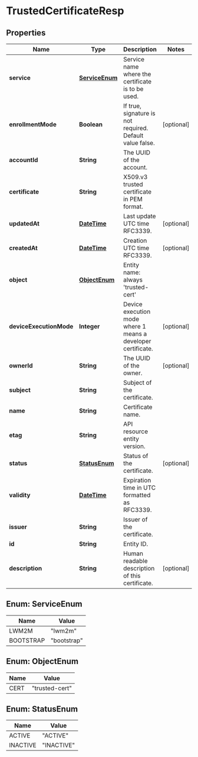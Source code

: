 
# TrustedCertificateResp

## Properties
Name | Type | Description | Notes
------------ | ------------- | ------------- | -------------
**service** | [**ServiceEnum**](#ServiceEnum) | Service name where the certificate is to be used. | 
**enrollmentMode** | **Boolean** | If true, signature is not required. Default value false. |  [optional]
**accountId** | **String** | The UUID of the account. | 
**certificate** | **String** | X509.v3 trusted certificate in PEM format. | 
**updatedAt** | [**DateTime**](DateTime.md) | Last update UTC time RFC3339. |  [optional]
**createdAt** | [**DateTime**](DateTime.md) | Creation UTC time RFC3339. |  [optional]
**object** | [**ObjectEnum**](#ObjectEnum) | Entity name: always &#39;trusted-cert&#39; | 
**deviceExecutionMode** | **Integer** | Device execution mode where 1 means a developer certificate. |  [optional]
**ownerId** | **String** | The UUID of the owner. |  [optional]
**subject** | **String** | Subject of the certificate. | 
**name** | **String** | Certificate name. | 
**etag** | **String** | API resource entity version. | 
**status** | [**StatusEnum**](#StatusEnum) | Status of the certificate. |  [optional]
**validity** | [**DateTime**](DateTime.md) | Expiration time in UTC formatted as RFC3339. | 
**issuer** | **String** | Issuer of the certificate. | 
**id** | **String** | Entity ID. | 
**description** | **String** | Human readable description of this certificate. |  [optional]


<a name="ServiceEnum"></a>
## Enum: ServiceEnum
Name | Value
---- | -----
LWM2M | &quot;lwm2m&quot;
BOOTSTRAP | &quot;bootstrap&quot;


<a name="ObjectEnum"></a>
## Enum: ObjectEnum
Name | Value
---- | -----
CERT | &quot;trusted-cert&quot;


<a name="StatusEnum"></a>
## Enum: StatusEnum
Name | Value
---- | -----
ACTIVE | &quot;ACTIVE&quot;
INACTIVE | &quot;INACTIVE&quot;



